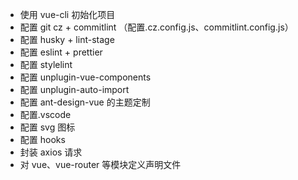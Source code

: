 - 使用 vue-cli 初始化项目
- 配置 git cz + commitlint （配置.cz.config.js、commitlint.config.js）
- 配置 husky + lint-stage
- 配置 eslint + prettier
- 配置 stylelint
- 配置 unplugin-vue-components
- 配置 unplugin-auto-import
- 配置 ant-design-vue 的主题定制
- 配置.vscode
- 配置 svg 图标
- 配置 hooks
- 封装 axios 请求
- 对 vue、vue-router 等模块定义声明文件
